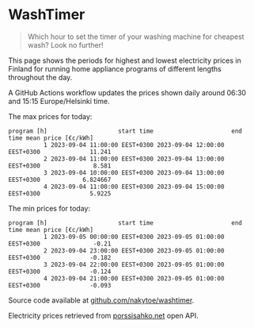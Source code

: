 
# WashTimer

> Which hour to set the timer of your washing machine for cheapest wash? Look no further!

This page shows the periods for highest and lowest electricity prices in Finland 
for running home appliance programs of different lengths throughout the day. 

A GitHub Actions workflow updates the prices shown daily around 06:30 and 15:15 Europe/Helsinki time.

The max prices for today:

	program [h]                    start time                      end time mean price [€c/kWh]
	          1 2023-09-04 11:00:00 EEST+0300 2023-09-04 12:00:00 EEST+0300              11.241
	          2 2023-09-04 11:00:00 EEST+0300 2023-09-04 13:00:00 EEST+0300               8.581
	          3 2023-09-04 10:00:00 EEST+0300 2023-09-04 13:00:00 EEST+0300            6.824667
	          4 2023-09-04 11:00:00 EEST+0300 2023-09-04 15:00:00 EEST+0300              5.9225

The min prices for today:

	program [h]                    start time                      end time mean price [€c/kWh]
	          1 2023-09-05 00:00:00 EEST+0300 2023-09-05 01:00:00 EEST+0300               -0.21
	          2 2023-09-04 23:00:00 EEST+0300 2023-09-05 01:00:00 EEST+0300              -0.182
	          3 2023-09-04 22:00:00 EEST+0300 2023-09-05 01:00:00 EEST+0300              -0.124
	          4 2023-09-04 21:00:00 EEST+0300 2023-09-05 01:00:00 EEST+0300              -0.093


Source code available at [github.com/nakytoe/washtimer](https://github.com/nakytoe/washtimer).

Electricity prices retrieved from [porssisahko.net](https://porssisahko.net/api) open API.
